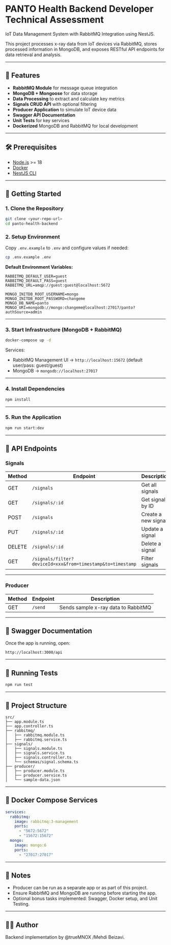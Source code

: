 # PANTO Health Backend Developer Technical Assessment

IoT Data Management System with RabbitMQ Integration using NestJS.

This project processes x-ray data from IoT devices via RabbitMQ, stores processed information in MongoDB, and exposes RESTful API endpoints for data retrieval and analysis.

---

## 📌 Features
- **RabbitMQ Module** for message queue integration
- **MongoDB + Mongoose** for data storage
- **Data Processing** to extract and calculate key metrics
- **Signals CRUD API** with optional filtering
- **Producer Application** to simulate IoT device data
- **Swagger API Documentation**
- **Unit Tests** for key services
- **Dockerized** MongoDB and RabbitMQ for local development

---

## 🛠 Prerequisites
- [Node.js](https://nodejs.org/) >= 18
- [Docker](https://www.docker.com/)
- [NestJS CLI](https://docs.nestjs.com/cli/overview)

---

## 🚀 Getting Started

### 1. Clone the Repository
```bash
git clone <your-repo-url>
cd panto-health-backend
```

### 2. Setup Environment
Copy `.env.example` to `.env` and configure values if needed:
```bash
cp .env.example .env
```

**Default Environment Variables:**
```env
RABBITMQ_DEFAULT_USER=guest
RABBITMQ_DEFAULT_PASS=guest
RABBITMQ_URL=amqp://guest:guest@localhost:5672

MONGO_INITDB_ROOT_USERNAME=mongo
MONGO_INITDB_ROOT_PASSWORD=changeme
MONGO_DB_NAME=panto
MONGO_URI=mongodb://mongo:changeme@localhost:27017/panto?authSource=admin
```

---

### 3. Start Infrastructure (MongoDB + RabbitMQ)
```bash
docker-compose up -d
```

Services:
- RabbitMQ Management UI → `http://localhost:15672` (default user/pass: guest/guest)
- MongoDB → `mongodb://localhost:27017`

---

### 4. Install Dependencies
```bash
npm install
```

---

### 5. Run the Application
```bash
npm run start:dev
```

---

## 📡 API Endpoints

### Signals
| Method | Endpoint | Description |
|--------|----------|-------------|
| GET    | `/signals` | Get all signals |
| GET    | `/signals/:id` | Get signal by ID |
| POST   | `/signals` | Create a new signal |
| PUT    | `/signals/:id` | Update a signal |
| DELETE | `/signals/:id` | Delete a signal |
| GET    | `/signals/filter?deviceId=xxx&from=timestamp&to=timestamp` | Filter signals |

---

### Producer
| Method | Endpoint | Description |
|--------|----------|-------------|
| GET    | `/send` | Sends sample x-ray data to RabbitMQ |

---

## 📑 Swagger Documentation
Once the app is running, open:
```
http://localhost:3000/api
```

---

## 🧪 Running Tests
```bash
npm run test
```

---

## 📂 Project Structure
```
src/
├── app.module.ts
├── app.controller.ts
├── rabbitmq/
│   ├── rabbitmq.module.ts
│   ├── rabbitmq.service.ts
├── signals/
│   ├── signals.module.ts
│   ├── signals.service.ts
│   ├── signals.controller.ts
│   └── schemas/signal.schema.ts
├── producer/
│   ├── producer.module.ts
│   ├── producer.service.ts
│   └── sample-data.json
```

---

## 🐳 Docker Compose Services
```yaml
services:
  rabbitmq:
    image: rabbitmq:3-management
    ports:
      - "5672:5672"
      - "15672:15672"
  mongo:
    image: mongo:6
    ports:
      - "27017:27017"
```

---

## 📌 Notes
- Producer can be run as a separate app or as part of this project.
- Ensure RabbitMQ and MongoDB are running before starting the app.
- Optional bonus tasks implemented: Swagger, Docker setup, and Unit Testing.

---

## 👨‍💻 Author
Backend implementation by @trueMNOX /Mehdi Beizavi.
